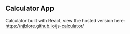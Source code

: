 ## Calculator App

Calculator built with React, view the hosted version here: https://njblore.github.io/js-calculator/
